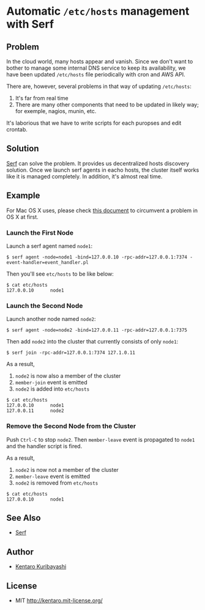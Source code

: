 # Automatic `/etc/hosts` management with Serf

## Problem

In the cloud world, many hosts appear and vanish. Since we don't want to bother to manage some internal DNS service to keep its availability, we have been updated `/etc/hosts` file periodically with cron and AWS API.

There are, however, several problems in that way of updating `/etc/hosts`:

  1. It's far from real time
  2. There are many other components that need to be updated in likely way; for exemple, nagios, munin, etc.

It's laborious that we have to write scripts for each puropses and edit crontab.

## Solution

[Serf](http://www.serfdom.io/) can solve the problem. It provides us decentralized hosts discovery solution. Once we launch serf agents in eacho hosts, the cluster itself works like it is managed completely. In addition, it's almost real time.

## Example

For Mac OS X uses, please check [this document](http://www.serfdom.io/intro/getting-started/join.html) to circumvent a problem in OS X at first.

### Launch the First Node

Launch a serf agent named `node1`:

```
$ serf agent -node=node1 -bind=127.0.0.10 -rpc-addr=127.0.0.1:7374 -event-handler=event_handler.pl
```

Then you'll see `etc/hosts` to be like below:

```
$ cat etc/hosts
127.0.0.10      node1
```

### Launch the Second Node

Launch another node named `node2`:

```
$ serf agent -node=node2 -bind=127.0.0.11 -rpc-addr=127.0.0.1:7375
```

Then add `node2` into the cluster that currently consists of only `node1`:

```
$ serf join -rpc-addr=127.0.0.1:7374 127.1.0.11
```

As a result,

  1. `node2` is now also a member of the cluster
  2. `member-join` event is emitted
  3. `node2` is added into `etc/hosts`

```
$ cat etc/hosts
127.0.0.10      node1
127.0.0.11      node2
```

### Remove the Second Node from the Cluster

Push `Ctrl-C` to stop `node2`. Then `member-leave` event is propagated to `node1` and the handler script is fired.

As a result,

  1. `node2` is now not a member of the cluster
  2. `member-leave` event is emitted
  3. `node2` is removed from `etc/hosts`

```
$ cat etc/hosts
127.0.0.10      node1
```

## See Also

  * [Serf](http://www.serfdom.io/)

## Author

  * [Kentaro Kuribayashi](http://kentarok.org/)

## License

  * MIT http://kentaro.mit-license.org/
